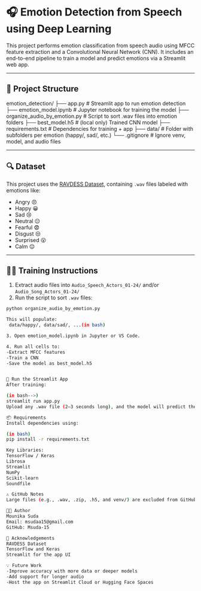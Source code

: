 # 🎧 Emotion Detection from Speech using Deep Learning

This project performs emotion classification from speech audio using MFCC feature extraction and a Convolutional Neural Network (CNN). It includes an end-to-end pipeline to train a model and predict emotions via a Streamlit web app.

---

## 📂 Project Structure
emotion_detection/
├── app.py # Streamlit app to run emotion detection
├── emotion_model.ipynb # Jupyter notebook for training the model
├── organize_audio_by_emotion.py # Script to sort .wav files into emotion folders
├── best_model.h5 # (local only) Trained CNN model
├── requirements.txt # Dependencies for training + app
├── data/ # Folder with subfolders per emotion (happy/, sad/, etc.)
└── .gitignore # Ignore venv, model, and audio files


---

## 🔍 Dataset

This project uses the [RAVDESS Dataset](https://www.kaggle.com/datasets/uwrfkaggler/ravdess-emotional-speech-audio), containing `.wav` files labeled with emotions like:

- Angry 😠
- Happy 😀
- Sad 😢
- Neutral 😐
- Fearful 😨
- Disgust 😒
- Surprised 😮
- Calm 😌

---

## 🏋️‍♀️ Training Instructions

1. Extract audio files into `Audio_Speech_Actors_01-24/` and/or `Audio_Song_Actors_01-24/`
2. Run the script to sort `.wav` files:

```bash
python organize_audio_by_emotion.py

This will populate:
 data/happy/, data/sad/, ...(in bash)

3. Open emotion_model.ipynb in Jupyter or VS Code.

4. Run all cells to:
-Extract MFCC features
-Train a CNN
-Save the model as best_model.h5


🚀 Run the Streamlit App
After training:

(in bash-->)
streamlit run app.py
Upload any .wav file (2–3 seconds long), and the model will predict the emotion behind the speech.

📦 Requirements
Install dependencies using:

(in bash)
pip install -r requirements.txt

Key Libraries:
TensorFlow / Keras
Librosa
Streamlit
NumPy
Scikit-learn
Soundfile

⚠️ GitHub Notes
Large files (e.g., .wav, .zip, .h5, and venv/) are excluded from GitHub using .gitignore.

👩‍💻 Author
Mounika Suda
Email: msudaa15@gmail.com
GitHub: Msuda-15

🌟 Acknowledgements
RAVDESS Dataset
TensorFlow and Keras
Streamlit for the app UI

💡 Future Work
-Improve accuracy with more data or deeper models
-Add support for longer audio
-Host the app on Streamlit Cloud or Hugging Face Spaces